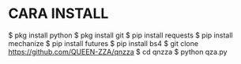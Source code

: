 
# CARA INSTALL
$ pkg install python
$ pkg install git
$ pip install requests
$ pip install mechanize
$ pip install futures
$ pip install bs4
$ git clone https://github.com/QUEEN-ZZA/qnzza 
$ cd qnzza 
$ python qza.py
